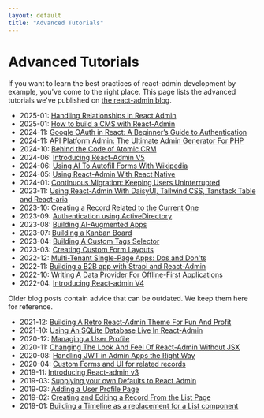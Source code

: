 ```yaml
---
layout: default
title: "Advanced Tutorials"
---
```


# Advanced Tutorials

If you want to learn the best practices of react-admin development by example, you've come to the right place. This page lists the advanced tutorials we've published on [the react-admin blog](https://marmelab.com/en/blog/#react-admin).

* 2025-01: [Handling Relationships in React Admin](https://marmelab.com/blog/2025/02/06/handling-relationships-in-react-admin.html)
* 2025-01: [How to build a CMS with React-Admin](https://marmelab.com/blog/2025/01/24/how-to-build-a-cms-with-react-admin.html)
* 2024-11: [Google OAuth in React: A Beginner’s Guide to Authentication](https://marmelab.com/blog/2024/11/18/google-authentication-react.html)
* 2024-11: [API Platform Admin: The Ultimate Admin Generator For PHP](https://marmelab.com/blog/2024/11/12/api-platform-admin-the-ultimate-admin-generator-for-php.html)
* 2024-10: [Behind the Code of Atomic CRM](https://marmelab.com/blog/2024/10/28/behind-the-code-of-atomic-crm.html)
* 2024-06: [Introducing React-Admin V5](https://marmelab.com/blog/2024/06/20/react-admin-v5.html)
* 2024-06: [Using AI To Autofill Forms With Wikipedia](https://marmelab.com/blog/2024/06/05/ai-form-autocompletion-with-openai-and-wikipedia.html)
* 2024-05: [Using React-Admin With React Native](https://marmelab.com/blog/2024/05/22/using-react-admin-with-react-native.html)
* 2024-01: [Continuous Migration: Keeping Users Uninterrupted](https://marmelab.com/blog/2024/01/18/continous-migration.html)
* 2023-11: [Using React-Admin With DaisyUI, Tailwind CSS, Tanstack Table and React-aria](https://marmelab.com/blog/2023/11/28/using-react-admin-with-your-favorite-ui-library.html)
* 2023-10: [Creating a Record Related to the Current One](https://marmelab.com/blog/2023/10/12/react-admin-v4-advanced-recipes-creating-a-record-related-to-the-current-one.html)
* 2023-09: [Authentication using ActiveDirectory](https://marmelab.com/blog/2023/09/13/active-directory-integration-tutorial.html)
* 2023-08: [Building AI-Augmented Apps](https://marmelab.com/blog/2023/08/09/ai-augmented%20react-apps.html)
* 2023-07: [Building a Kanban Board](https://marmelab.com/blog/2023/07/28/create-a-kanban-board-in-react-admin.html)
* 2023-04: [Building A Custom Tags Selector](https://marmelab.com/blog/2023/04/26/build-a-custom-tags-selector-with-react-admin.html)
* 2023-03: [Creating Custom Form Layouts](https://marmelab.com/blog/2023/03/22/creating-custom-form-layouts-with-react-admin.html)
* 2022-12: [Multi-Tenant Single-Page Apps: Dos and Don'ts](https://marmelab.com/blog/2022/12/14/multitenant-spa.html)
* 2022-11: [Building a B2B app with Strapi and React-Admin](https://marmelab.com/blog/2022/11/28/building-a-crud-app-with-strapi-and-react-admin.html)
* 2022-10: [Writing A Data Provider For Offline-First Applications](https://marmelab.com/blog/2022/10/26/create-an-localforage-dataprovider-in-react-admin.html)
* 2022-04: [Introducing React-admin V4](https://marmelab.com/blog/2022/04/13/react-admin-v4.html)

Older blog posts contain advice that can be outdated. We keep them here for reference.

* 2021-12: [Building A Retro React-Admin Theme For Fun And Profit](https://marmelab.com/blog/2021/12/15/retro-admin.html)
* 2021-10: [Using An SQLite Database Live In React-Admin](https://marmelab.com/blog/2021/10/14/using-an-sqlite-database-live-in-react-admin.html)
* 2020-12: [Managing a User Profile](https://marmelab.com/blog/2020/12/14/react-admin-v3-userprofile.html)
* 2020-11: [Changing The Look And Feel Of React-Admin Without JSX](https://marmelab.com/blog/2020/09/11/react-admin-tutorials-build-your-own-theme.html)
* 2020-08: [Handling JWT in Admin Apps the Right Way](https://marmelab.com/blog/2020/07/02/manage-your-jwt-react-admin-authentication-in-memory.html)
* 2020-04: [Custom Forms and UI for related records](https://marmelab.com/blog/2020/04/27/react-admin-tutorials-custom-forms-related-records.html)
* 2019-11: [Introducing React-admin v3](https://marmelab.com/blog/2019/11/20/react-admin-3-0.html)
* 2019-03: [Supplying your own Defaults to React Admin](https://marmelab.com/blog/2019/03/27/supplying-your-own-defaults-to-react-admin.html)
* 2019-03: [Adding a User Profile Page](https://marmelab.com/blog/2019/03/07/react-admin-advanced-recipes-user-profile.html)
* 2019-02: [Creating and Editing a Record From the List Page](https://marmelab.com/blog/2019/02/07/react-admin-advanced-recipes-creating-and-editing-a-record-from-the-list-page.html)
* 2019-01: [Building a Timeline as a replacement for a List component](https://marmelab.com/blog/2019/01/17/react-timeline.html)
